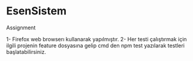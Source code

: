 # EsenSistem
Assignment

1- Firefox web browserı kullanarak yapılmıştır.
2- Her testi çalıştırmak için ilgili projenin feature dosyasına gelip cmd den npm test yazılarak testleri başlatabilirsiniz.
